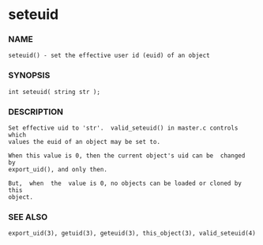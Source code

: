# seteuid

### NAME

    seteuid() - set the effective user id (euid) of an object

### SYNOPSIS

    int seteuid( string str );

### DESCRIPTION

    Set effective uid to 'str'.  valid_seteuid() in master.c controls which
    values the euid of an object may be set to.

    When this value is 0, then the current object's uid can be  changed  by
    export_uid(), and only then.

    But,  when  the  value is 0, no objects can be loaded or cloned by this
    object.

### SEE ALSO

    export_uid(3), getuid(3), geteuid(3), this_object(3), valid_seteuid(4)

